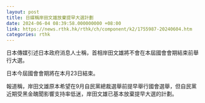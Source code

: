```yaml
---
layout: post
title: 日媒稱岸田文雄放棄提早大選計劃
date: 2024-06-04 08:39:58.000000000 +08:00
link: https://news.rthk.hk/rthk/ch/component/k2/1755987-20240604.htm
categories: rthk
---
```


日本傳媒引述日本政府消息人士稱，首相岸田文雄將不會在本屆國會會期結束前舉行大選。

日本今屆國會會期將在本月23日結束。

報道稱，岸田文雄原本希望在9月自民黨總裁選舉前提早舉行國會選舉，但自民黨近期受黑金醜聞影響支持率低迷，岸田文雄已基本放棄提早大選的計劃。
